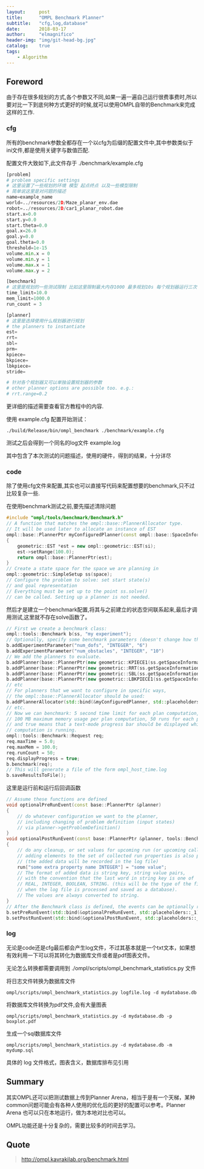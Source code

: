 ```yaml
---
layout:     post
title:      "OMPL Benchmark Planner"
subtitle:   "cfg,log,database"
date:       2018-03-17
author:     "elmagnifico"
header-img: "img/git-head-bg.jpg"
catalog:    true
tags:
    - Algorithm
---
```


## Foreword

由于存在很多规划的方式,各个参数又不同,如果一遍一遍自己运行很费事费时,所以要对比一下到底何种方式更好的时候,就可以使用OMPL自带的Benchmark来完成这样的工作.

### cfg

所有的benchmark参数全都存在一个以cfg为后缀的配置文件中,其中参数类似于ini文件,都是使用关键字与数值匹配.

配置文件大致如下,此文件存于 ./benchmark/example.cfg

```python
[problem]
# problem specific settings
# 这里设置了一些规划的环境 模型 起点终点 以及一些模型限制
# 简单说这里是对问题的描述
name=example_name
world=../resources/2D/Maze_planar_env.dae
robot=../resources/2D/car1_planar_robot.dae
start.x=0.0
start.y=0.0
start.theta=0.0
goal.x=26.0
goal.y=0.0
goal.theta=0.0
threshold=1e-15
volume.min.x = 0
volume.min.y = 1
volume.max.x = 1
volume.max.y = 2

[benchmark]
# 这里是规划的一些测试限制 比如这里限制最大内存1000 最多规划10s 每个规划器运行三次
time_limit=10.0
mem_limit=1000.0
run_count = 3

[planner]
# 这里是选择使用什么规划器进行规划
# the planners to instantiate
est=
rrt=
sbl=
prm=
kpiece=
bkpiece=
lbkpiece=
stride=

# 针对各个规划器又可以单独设置规划器的参数
# other planner options are possible too. e.g.:
# rrt.range=0.2
```

更详细的描述需要查看官方教程中的内容.

使用 example.cfg 配置开始测试：

    ./build/Release/bin/ompl_benchmark ./benchmark/example.cfg

测试之后会得到一个同名的log文件 example.log

其中包含了本次测试的问题描述，使用的硬件，得到的结果，十分详尽

### code

除了使用cfg文件来配置,其实也可以直接写代码来配置想要的benchmark,只不过比较复杂一些.

在使用benchmark测试之前,要先描述清除问题
```c++
#include "ompl/tools/benchmark/Benchmark.h"
// A function that matches the ompl::base::PlannerAllocator type.
// It will be used later to allocate an instance of EST
ompl::base::PlannerPtr myConfiguredPlanner(const ompl::base::SpaceInformationPtr &si)
{
    geometric::EST *est = new ompl::geometric::EST(si);
    est->setRange(100.0);
    return ompl::base::PlannerPtr(est);
}
// Create a state space for the space we are planning in
ompl::geometric::SimpleSetup ss(space);
// Configure the problem to solve: set start state(s)
// and goal representation
// Everything must be set up to the point ss.solve()
// can be called. Setting up a planner is not needed.
```

然后才是建立一个benchmark配置,将其与之前建立的状态空间联系起来,最后才调用测试,这里就不存在solve函数了。
```c++
// First we create a benchmark class:
ompl::tools::Benchmark b(ss, "my experiment");
// Optionally, specify some benchmark parameters (doesn't change how the benchmark is run)
b.addExperimentParameter("num_dofs", "INTEGER", "6")
b.addExperimentParameter("num_obstacles", "INTEGER", "10")
// We add the planners to evaluate.
b.addPlanner(base::PlannerPtr(new geometric::KPIECE1(ss.getSpaceInformation())));
b.addPlanner(base::PlannerPtr(new geometric::RRT(ss.getSpaceInformation())));
b.addPlanner(base::PlannerPtr(new geometric::SBL(ss.getSpaceInformation())));
b.addPlanner(base::PlannerPtr(new geometric::LBKPIECE1(ss.getSpaceInformation())));
// etc
// For planners that we want to configure in specific ways,
// the ompl::base::PlannerAllocator should be used:
b.addPlannerAllocator(std::bind(&myConfiguredPlanner, std::placeholders::_1));
// etc.
// Now we can benchmark: 5 second time limit for each plan computation,
// 100 MB maximum memory usage per plan computation, 50 runs for each planner
// and true means that a text-mode progress bar should be displayed while
// computation is running.
ompl::tools::Benchmark::Request req;
req.maxTime = 5.0;
req.maxMem = 100.0;
req.runCount = 50;
req.displayProgress = true;
b.benchmark(req);
// This will generate a file of the form ompl_host_time.log
b.saveResultsToFile();
```

这里是运行前和运行后回调函数
```c++
// Assume these functions are defined
void optionalPreRunEvent(const base::PlannerPtr &planner)
{
    // do whatever configuration we want to the planner,
    // including changing of problem definition (input states)
    // via planner->getProblemDefinition()
}
void optionalPostRunEvent(const base::PlannerPtr &planner, tools::Benchmark::RunProperties &run)
{
    // do any cleanup, or set values for upcoming run (or upcoming call to the pre-run event).
    // adding elements to the set of collected run properties is also possible;
    // (the added data will be recorded in the log file)
    run["some extra property name INTEGER"] = "some value";
    // The format of added data is string key, string value pairs,
    // with the convention that the last word in string key is one of
    // REAL, INTEGER, BOOLEAN, STRING. (this will be the type of the field
    // when the log file is processed and saved as a database).
    // The values are always converted to string.
}
// After the Benchmark class is defined, the events can be optionally registered:
b.setPreRunEvent(std::bind(&optionalPreRunEvent, std::placeholders::_1));
b.setPostRunEvent(std::bind(&optionalPostRunEvent, std::placeholders::_1, std::placeholders::_2));
```

### log

无论是code还是cfg最后都会产生log文件，不过其基本就是一个txt文本，如果想有效利用一下可以将其转化为数据库文件或者是pdf图表文件。

无论怎么转换都需要调用到 ./ompl/scripts/ompl_benchmark_statistics.py 文件

将日志文件转换为数据库文件

    ompl/scripts/ompl_benchmark_statistics.py logfile.log -d mydatabase.db

将数据库文件转换为pdf文件,会有大量图表

    ompl/scripts/ompl_benchmark_statistics.py -d mydatabase.db -p boxplot.pdf

生成一个sql数据库文件

    ompl/scripts/ompl_benchmark_statistics.py -d mydatabase.db -m mydump.sql

具体的 log 文件格式，图表含义，数据库排布见引用

## Summary

其实OMPL还可以把测试数据上传到Planner Arena，相当于是有一个天梯，某种common问题可能会有各种人使用的优化后的更好的配置可以参考。Planner Arena 也可以只在本地运行，做为本地对比也可以。

OMPL功能还是十分复杂的，需要比较多的时间去学习。

## Quote

> http://ompl.kavrakilab.org/benchmark.html
>

